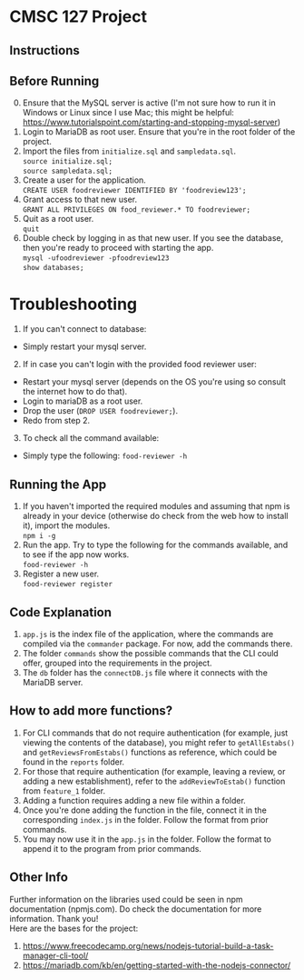 # CMSC 127 Project

## Instructions

## Before Running

0. Ensure that the MySQL server is active (I'm not sure how to run it in Windows or Linux since I use Mac; this might be helpful: https://www.tutorialspoint.com/starting-and-stopping-mysql-server)
1. Login to MariaDB as root user. Ensure that you're in the root folder of the project.
2. Import the files from `initialize.sql` and `sampledata.sql`.
   <br>
   `source initialize.sql;`
   <br>
   `source sampledata.sql;`
3. Create a user for the application.
   <br>
   `CREATE USER foodreviewer IDENTIFIED BY 'foodreview123';`
4. Grant access to that new user.
   <br>
   `GRANT ALL PRIVILEGES ON food_reviewer.* TO foodreviewer;`
5. Quit as a root user.
   <br>
   `quit`
6. Double check by logging in as that new user. If you see the database, then you're ready to proceed with starting the app.
   <br>
   `mysql -ufoodreviewer -pfoodreview123`
   <br>
   `show databases;`

# Troubleshooting

1. If you can't connect to database:

- Simply restart your mysql server.

2. If in case you can't login with the provided food reviewer user:

- Restart your mysql server (depends on the OS you're using so consult the internet how to do that).
- Login to mariaDB as a root user.
- Drop the user (`DROP USER foodreviewer;`).
- Redo from step 2.

3. To check all the command available:

- Simply type the following: `food-reviewer -h`

## Running the App

1. If you haven't imported the required modules and assuming that npm is already in your device (otherwise do check from the web how to install it), import the modules.
   <br>
   `npm i -g`
2. Run the app. Try to type the following for the commands available, and to see if the app now works.
   <br>
   `food-reviewer -h`
3. Register a new user.
   <br>
   `food-reviewer register`

## Code Explanation

1. `app.js` is the index file of the application, where the commands are compiled via the `commander` package. For now, add the commands there.
2. The folder `commands` show the possible commands that the CLI could offer, grouped into the requirements in the project.
3. The `db` folder has the `connectDB.js` file where it connects with the MariaDB server.

## How to add more functions?

1. For CLI commands that do not require authentication (for example, just viewing the contents of the database), you might refer to `getAllEstabs()` and `getReviewsFromEstabs()` functions as reference, which could be found in the `reports` folder.
2. For those that require authentication (for example, leaving a review, or adding a new establishment), refer to the `addReviewToEstab()` function from `feature_1` folder.
3. Adding a function requires adding a new file within a folder.
4. Once you're done adding the function in the file, connect it in the corresponding `index.js` in the folder. Follow the format from prior commands.
5. You may now use it in the `app.js` in the folder. Follow the format to append it to the program from prior commands.

## Other Info

Further information on the libraries used could be seen in npm documentation (npmjs.com). Do check the documentation for more information. Thank you!
<br>
Here are the bases for the project:

1. https://www.freecodecamp.org/news/nodejs-tutorial-build-a-task-manager-cli-tool/
2. https://mariadb.com/kb/en/getting-started-with-the-nodejs-connector/
